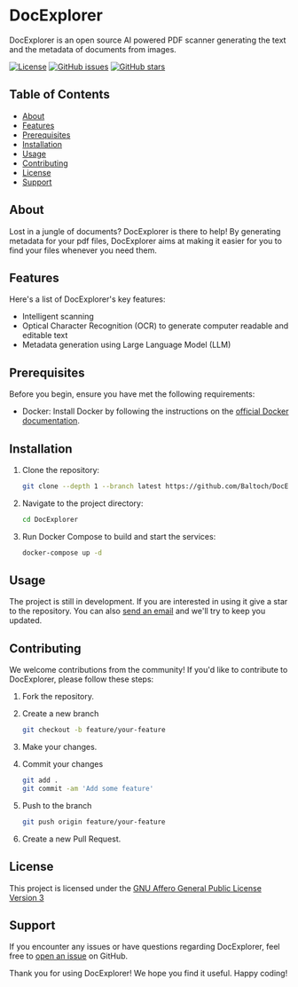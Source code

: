 # DocExplorer

DocExplorer is an open source AI powered PDF scanner generating the text and the metadata of documents from images.  

[![License](https://img.shields.io/github/license/Baltoch/DocExplorer)](LICENSE)
[![GitHub issues](https://img.shields.io/github/issues/Baltoch/DocExplorer)](https://github.com/Baltoch/DocExplorer/issues)
[![GitHub stars](https://img.shields.io/github/stars/Baltoch/DocExplorer)](https://github.com/Baltoch/DocExplorer/stargazers)

## Table of Contents

- [About](#about)
- [Features](#features)
- [Prerequisites](#prerequisites)
- [Installation](#installation)
- [Usage](#usage)
- [Contributing](#contributing)
- [License](#license)
- [Support](#support)

## About

Lost in a jungle of documents? DocExplorer is there to help! By generating metadata for your pdf files, DocExplorer aims at making it easier for you to find your files whenever you need them.

## Features

Here's a list of DocExplorer's key features:

- Intelligent scanning
- Optical Character Recognition (OCR) to generate computer readable and editable text
- Metadata generation using Large Language Model (LLM)

## Prerequisites

Before you begin, ensure you have met the following requirements:

- Docker: Install Docker by following the instructions on the [official Docker documentation](https://docs.docker.com/get-docker/).

## Installation

1. Clone the repository:

    ```bash
    git clone --depth 1 --branch latest https://github.com/Baltoch/DocExplorer.git
    ```

2. Navigate to the project directory:

    ```bash
    cd DocExplorer
    ```

3. Run Docker Compose to build and start the services:

    ```bash
    docker-compose up -d
    ```

## Usage

The project is still in development. If you are interested in using it give a star to the repository. You can also [send an email](mailto:balthazar.lebreton@gmail.com) and we'll try to keep you updated. 

## Contributing

We welcome contributions from the community! If you'd like to contribute to DocExplorer, please follow these steps:

1. Fork the repository.
2. Create a new branch 

    ```bash
    git checkout -b feature/your-feature
    ```
3. Make your changes.
4. Commit your changes 

    ```bash
    git add .
    git commit -am 'Add some feature'
    ```
5. Push to the branch 

    ```bash
    git push origin feature/your-feature
    ```
6. Create a new Pull Request.

## License

This project is licensed under the [GNU Affero General Public License Version 3](https://github.com/Baltoch/DocExplorer/blob/main/LICENSE)

## Support

If you encounter any issues or have questions regarding DocExplorer, feel free to [open an issue](https://github.com/Baltoch/DocExplorer/issues) on GitHub.

Thank you for using DocExplorer! We hope you find it useful. Happy coding! 